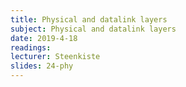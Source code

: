 ```yaml
---
title: Physical and datalink layers
subject: Physical and datalink layers
date: 2019-4-18
readings: 
lecturer: Steenkiste
slides: 24-phy
---
```

